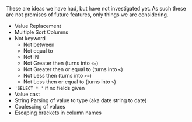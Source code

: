 <!--bl
    (filemeta
        (title "Enhancements up for discussion")
    )
/bl-->

These are ideas we have had, but have not investigated yet. As such these are not promises of future features, only things we are considering.

* Value Replacement
* Multiple Sort Columns
* Not keyword
  * Not between
  * Not equal to
  * Not IN
  * Not Greater then (turns into ```<=```)
  * Not Greater then or equal to (turns into ```<```)
  * Not Less then (turns into ```>=```)
  * Not Less then or equal to (turns into ```>```)
* ```'SELECT * '``` if no fields given
* Value cast
* String Parsing of value to type (aka date string to date)
* Coalescing of values
* Escaping brackets in column names